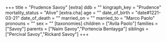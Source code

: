 +++
title = "Prudence Savoy"
[extra]
ddb = ""
kingraph_key = "Prudence"
mortality_status = "Alive"
[extra.cha]
age = ""
date_of_birth = "date#1221-03-21"
date_of_death = ""
married_on = ""
married_to = "Marco Paolo"
pronouns = ""
sex = ""
[taxonomies]
children = ["Avila Paolo"]
families = ["Savoy"]
parents = ["Naim Savoy","Portencia Bentayga"]
siblings = ["Percival Savoy","Rickard Savoy"]
+++

